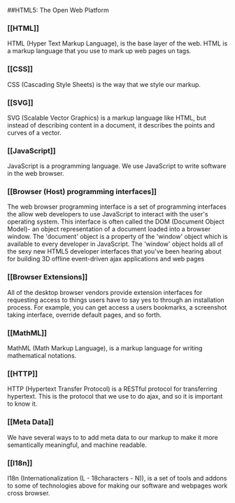 ##HTML5: The Open Web Platform

### [[HTML]]
HTML (Hyper Text Markup Language), is the base layer of the web. HTML is a markup language that you use to mark up web pages un tags.

### [[CSS]]
CSS (Cascading Style Sheets) is the way that we style our markup.

### [[SVG]]
SVG (Scalable Vector Graphics) is a markup language like HTML, but instead of describing content in a document, it describes the points and curves of a vector.

### [[JavaScript]]
JavaScript is a programming language. We use JavaScript to write software in the web browser.

### [[Browser (Host) programming interfaces]]
The web browser programming interface is a set of programming interfaces the allow web developers to use JavaScript to interact with the user's operating system. This interface is often called the DOM (Document Object Model)- an object representation of a document loaded into a browser window. The 'document' object is a property of the 'window' object which is available to every developer in JavaScript. The 'window' object holds all of the sexy new HTML5 developer interfaces that you've been hearing about for building 3D offline event-driven ajax applications and web pages

### [[Browser Extensions]]
All of the desktop browser vendors provide extension interfaces for requesting access to things users have to say yes to through an installation process. For example, you can get access a users bookmarks, a screenshot taking interface, override default pages, and so forth.

### [[MathML]]
MathML (Math Markup Language), is a markup language for writing mathematical notations.

### [[HTTP]]
HTTP (Hypertext Transfer Protocol) is a RESTful protocol for transferring hypertext. This is the protocol that we use to do ajax, and so it is important to know it.

### [[Meta Data]]
We have several ways to to add meta data to our markup to make it more semantically meaningful, and machine readable.

### [[I18n]]
I18n (Internationalization (L - 18characters - N)), is a set of tools and addons to some of technologies above for making our software and webpages work cross browser.
